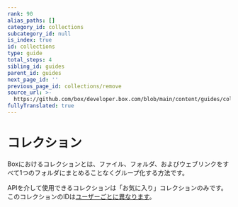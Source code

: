 ```yaml
---
rank: 90
alias_paths: []
category_id: collections
subcategory_id: null
is_index: true
id: collections
type: guide
total_steps: 4
sibling_id: guides
parent_id: guides
next_page_id: ''
previous_page_id: collections/remove
source_url: >-
  https://github.com/box/developer.box.com/blob/main/content/guides/collections/index.md
fullyTranslated: true
---
```

# コレクション

Boxにおけるコレクションとは、ファイル、フォルダ、およびウェブリンクをすべて1つのフォルダにまとめることなくグループ化する方法です。

<Message warning>

APIを介して使用できるコレクションは「お気に入り」コレクションのみです。このコレクションのIDは[ユーザーごとに異なります](g://collections/list)。

</Message>